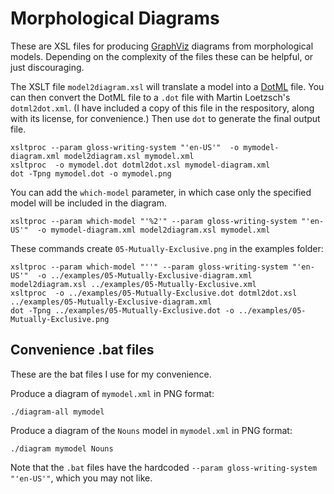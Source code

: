 # Morphological Diagrams
These are XSL files for producing [GraphViz](https://graphviz.org/) diagrams from morphological models. Depending on the complexity of the files these can be helpful, or just discouraging. 

The XSLT file `model2diagram.xsl` will translate a model into a [DotML](http://www.martin-loetzsch.de/DOTML/) file. You can then convert the DotML file to a `.dot` file with Martin Loetzsch's `dotml2dot.xml`. (I have included a copy of this file in the respository, along with its license, for convenience.) Then use `dot` to generate the final output file.

```
xsltproc --param gloss-writing-system "'en-US'"  -o mymodel-diagram.xml model2diagram.xsl mymodel.xml
xsltproc  -o mymodel.dot dotml2dot.xsl mymodel-diagram.xml
dot -Tpng mymodel.dot -o mymodel.png
```

You can add the `which-model` parameter, in which case only the specified model will be included in the diagram.
```
xsltproc --param which-model "'%2'" --param gloss-writing-system "'en-US'"  -o mymodel-diagram.xml model2diagram.xsl mymodel.xml
```

These commands create `05-Mutually-Exclusive.png` in the examples folder:

```
xsltproc --param which-model "''" --param gloss-writing-system "'en-US'"  -o ../examples/05-Mutually-Exclusive-diagram.xml model2diagram.xsl ../examples/05-Mutually-Exclusive.xml
xsltproc  -o ../examples/05-Mutually-Exclusive.dot dotml2dot.xsl ../examples/05-Mutually-Exclusive-diagram.xml
dot -Tpng ../examples/05-Mutually-Exclusive.dot -o ../examples/05-Mutually-Exclusive.png
```

## Convenience .bat files
These are the bat files I use for my convenience.

Produce a diagram of `mymodel.xml` in PNG format:

```
./diagram-all mymodel
```

Produce a diagram of the `Nouns` model in `mymodel.xml` in PNG format:
```
./diagram mymodel Nouns
```

Note that the `.bat` files have the hardcoded `--param gloss-writing-system "'en-US'"`, which you may not like.